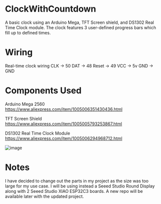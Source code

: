 # ClockWithCountdown
A basic clock using an Arduino Mega, TFT Screen shield, and DS1302 Real Time Clock module. The clock features 3 user-defined progress bars which fill up to defined times. 

# Wiring

Real-time clock wiring 
CLK -> 50   DAT -> 48   Reset -> 49   VCC -> 5v   GND -> GND

# Components Used

Arduino Mega 2560
https://www.aliexpress.com/item/1005006351430436.html

TFT Screen Shield
https://www.aliexpress.com/item/1005005793253867.html

DS1302 Real Time Clock Module
https://www.aliexpress.com/item/1005006294968712.html



![image](https://github.com/sszcanada/ClockWithCountdown/assets/25244310/8c981864-5e4b-4e73-b1ee-b0470a4a9107)


# Notes

I have decided to change out the parts in my project as the size was too large for my use case.
I will be using instead a Seeed Studio Round Display along with 2 Seeed Studio XIAO ESP32C3 boards.
A new repo will be available later with the updated project.
